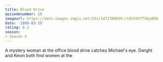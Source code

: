 ```yaml
---
title: Blood Drive
episodenumber: 18
imageurl: https://dato-images.imgix.net/151/1471789059-ct4SfdV7TS0ydK9W9U9R3YpB3Xh.jpg?ixlib=rb-1.1.0&ch=DPR%2CWidth&auto=compress%2Cformat
date: '2009-03-19'
rating: 8.1
season:
- Season 5
---
```


A mystery woman at the office blood drive catches Michael's eye. Dwight and Kevin both find women at the